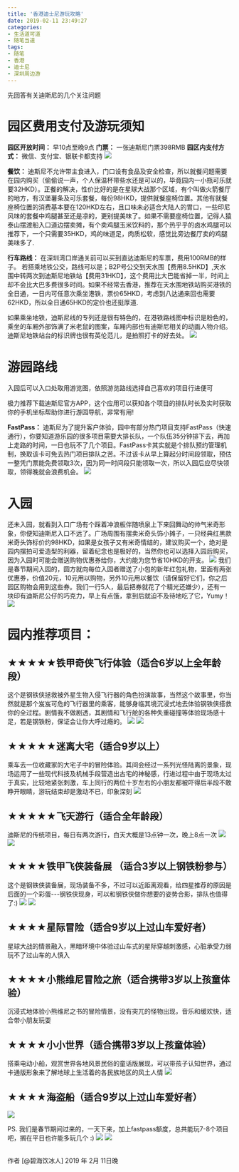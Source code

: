 ```yaml
---
title: '香港迪士尼游玩攻略'
date: 2019-02-11 23:49:27
categories:
- 生活道可道
- 随笔当道
tags:
- 随笔
- 香港
- 迪士尼
- 深圳周边游
---
```



先回答有关迪斯尼的几个关注问题
#  园区费用支付及游玩须知
**园区开放时间：**
早10点至晚9点
**门票：**
一张迪斯尼门票398RMB
**园区内支付方式：**
微信、支付宝、银联卡都支持
![](https://raw.githubusercontent.com/liruixue/muqiaosite/master/images/life-hk-disney-tour/disney-ticket.jpg)
<!-- more -->
**餐饮：**
迪斯尼不允许带主食进入，门口设有食品及安全检查，所以就餐问题需要在园内购买（偷偷说一声，个人保温杯带些水还是可以的，毕竟园内一小瓶可乐就要32HKD）。正餐的解决，性价比好的是在星球大战那个区域，有个叫做火箭餐厅的地方，有汉堡薯条及可乐套餐，每份98HKD，提供就餐座椅位置。其他有就餐座椅位置的消费基本要在120HKD左右，且口味未必适合大陆人的胃口，一些印尼风味的套餐中鸡腿甚至还是凉的，更别提美味了。如果不需要座椅位置，记得人猿泰山摆渡船入口道边摆卖摊，有个卖鸡腿玉米饮料的，那个热乎乎的卤水鸡腿可以推荐下，一个只需要35HKD，鸡的味道足，肉质松软，感觉比旁边餐厅卖的鸡腿美味多了.

**行车路线：**
在深圳湾口岸通关前可以买到直达迪斯尼的车票，费用100RMB的样子。
若搭乘地铁公交，路线可以是；B2P号公交到天水围【费用8.5HKD】,天水围中转两次到迪斯尼地铁站【费用31HKD】，这个费用比大巴能省掉一半，时间上却不会比大巴多费很多时间。如果不经常去香港，推荐在天水围地铁站购买港铁的全日通，一日内可任意次乘坐港铁，票价65HKD，考虑到八达通来回也需要62HKD，所以全日通65HKD的定价也还挺厚道.

如果乘坐地铁，迪斯尼线的专列还是很有特色的，在港铁路线图中标识是粉色的，乘坐的车厢外部饰满了米老鼠的图案，车厢内部也有迪斯尼相关的动画人物介绍。
迪斯尼地铁站台的标识牌也很有英伦范儿，是拍照打卡的好去处。
![](https://raw.githubusercontent.com/liruixue/muqiaosite/master/images/life-hk-disney-tour/disney-train.jpg)



#  游园路线

入园后可以入口处取用游览图，依照游览路线选择自己喜欢的项目行进便可

极力推荐下载迪斯尼官方APP，这个应用可以获知各个项目的排队时长及实时获取你的手机坐标帮助你进行游园导航，非常有用!

**FastPass：**
迪斯尼为了提升客户体验，园中有部分热门项目支持FastPass（快速通行），你要知道游乐园的很多项目需要大排长队，一个队伍35分钟排下去，再加上走路的时间，一日也玩不了几个项目。FastPass卡其实就是个排队预约管理机制，换取该卡可免去热门项目排队之苦。不过该卡从早上算起分时间段领取，预估一整凭门票能免费领取3次，因为同一时间段只能领取一次，所以入园后应尽快领取，领得晚就会浪费机会。
![](https://raw.githubusercontent.com/liruixue/muqiaosite/master/images/life-hk-disney-tour/disney-fastpass.jpg)
  
#  入园
还未入园，就看到入口广场有个踩着冲浪板伴随喷泉上下来回舞动的帅气米奇形象，你便知迪斯尼入口不远了。广场周围有摆卖米奇头饰小摊子，一只经典红黑款米奇头饰标价约98HKD，如果是女孩子又有米奇情结的，建议购买一个，绝对是园内摆拍可爱造型的利器，留着纪念也是极好的，当然你也可以选择入园后购买，因为入园时可能会赠送购物优惠券给你，大约能为您节省10HKD的开支。
![](https://raw.githubusercontent.com/liruixue/muqiaosite/master/images/life-hk-disney-tour/disney-classsic.jpg)
我们是春节期间入园的，圆方就向每位入园者赠送了小包的新年红包礼物，里面有两张优惠券，价值20元，10元用以购物，另外10元用以餐饮（请保留好它们，你之后园区购物会用到这些券。我们一行5人，最后把券就花了个精光还嫌少），还有一块印有迪斯尼公仔的巧克力，早上有点饿，拿到后就迫不及待地吃了它，Yumy！
![](https://raw.githubusercontent.com/liruixue/muqiaosite/master/images/life-hk-disney-tour/disney-choclate.jpg)
#  园内推荐项目：   
## ★★★★★铁甲奇侠飞行体验（适合6岁以上全年龄段）
这个是钢铁侠拯救被外星生物入侵飞行器的角色扮演故事，当然这个故事里，你当然就是那个岌岌可危的飞行器里的乘客，能够身临其境沉浸式地去体验钢铁侠搭救你的全过程。剧情我不做剧透，其剧情和飞行舱的各种失重碰撞等体验现场感十足，若是钢铁粉，保证会让你大呼过瘾的。
![](https://raw.githubusercontent.com/liruixue/muqiaosite/master/images/life-hk-disney-tour/disney-ironmanFlyA.jpg)
![](https://raw.githubusercontent.com/liruixue/muqiaosite/master/images/life-hk-disney-tour/disney-ironmanFlyB.jpg)
## ★★★★★迷离大宅（适合9岁以上）
乘车去一位收藏家的大宅子中的冒险体验。其间会经过一系列光怪陆离的景象，现场运用了一些现代科技及机械手段营造出古宅的神秘感，行进过程中由于现场太过于真实，比较地紧张刺激，车上同行的两位十岁左右的小朋友都被吓得后半段不敢睁开眼睛，游玩结束却是激动不已，印象深刻
![](https://raw.githubusercontent.com/liruixue/muqiaosite/master/images/life-hk-disney-tour/disney-mini-house.jpg)
## ★★★★★飞天游行（适合全年龄段）
迪斯尼的传统项目，每日有两次游行，白天大概是13点钟一次，晚上8点一次
![](https://raw.githubusercontent.com/liruixue/muqiaosite/master/images/life-hk-disney-tour/disney-feitianA.jpg)
![](https://raw.githubusercontent.com/liruixue/muqiaosite/master/images/life-hk-disney-tour/disney-feitianB.jpg)
## ★★★★铁甲飞侠装备展 （适合3岁以上钢铁粉参与） 
这个是钢铁侠装备展，现场装备不多，不过可以近距离观看，给四星推荐的原因是后面的一个彩蛋---钢铁侠现身，可以和钢铁侠做你想要的姿势合影，排队也值得了:)
![](https://raw.githubusercontent.com/liruixue/muqiaosite/master/images/life-hk-disney-tour/disney-ironman-showA.jpg)
![](https://raw.githubusercontent.com/liruixue/muqiaosite/master/images/life-hk-disney-tour/disney-ironman-showB.jpg)
## ★★★★星际冒险（适合9岁以上过山车爱好者） 
星球大战的情景融入，黑暗环境中体验过山车式的星际穿越刺激感，心脏承受力弱玩不了过山车的人慎入
## ★★★★小熊维尼冒险之旅（适合携带3岁以上孩童体验）
沉浸式地体验小熊维尼之书的冒险情景，没有突兀的怪物出现，音乐和缓欢快，适合带小朋友玩耍
## ★★★★小小世界（适合携带3岁以上孩童体验）
搭乘电动小船，观赏世界各地风景民俗的童话版展现，可以带孩子认知世界，通过卡通版形象来了解地球上生活着的各民族地区的风土人情
![](https://raw.githubusercontent.com/liruixue/muqiaosite/master/images/life-hk-disney-tour/disney-small-world.jpg)
## ★★★★海盗船（适合9岁以上过山车爱好者）
![](https://raw.githubusercontent.com/liruixue/muqiaosite/master/images/life-hk-disney-tour/disney-haidao-gate.jpg)

PS. 我们是春节期间过来的，一天下来，加上fastpass额度，总共能玩7-8个项目吧，搁在平日也许能多玩几个 :)
![](https://raw.githubusercontent.com/liruixue/muqiaosite/master/images/life-hk-disney-tour/disney-wall-funny.jpg)
![](https://raw.githubusercontent.com/liruixue/muqiaosite/master/images/life-hk-disney-tour/disney-store.jpg)


<br/>
作者 [@碧海饮冰人]    
2019 年 2月 11日晚    



